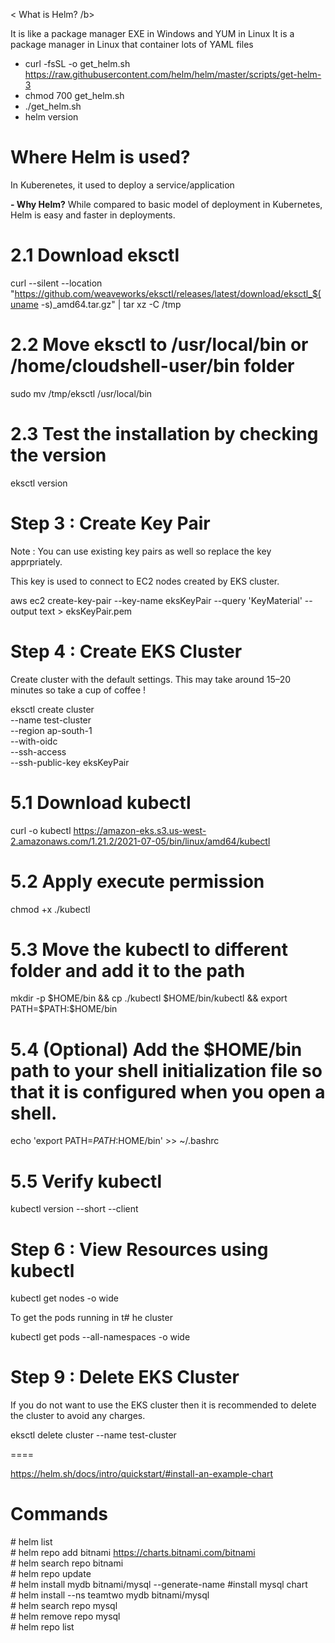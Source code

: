 < What is Helm? /b>

It is like a package manager EXE in Windows and YUM in Linux 
It is a package manager in Linux that container lots of YAML files 




  - curl -fsSL -o get_helm.sh https://raw.githubusercontent.com/helm/helm/master/scripts/get-helm-3
  - chmod 700 get_helm.sh
  - ./get_helm.sh
  - helm version 



# Where Helm is used?

In Kuberenetes, it used to deploy a service/application

**- Why Helm?**
While compared to basic model of deployment in Kubernetes, Helm is easy and faster in deployments.

# 2.1 Download eksctl

curl --silent --location "https://github.com/weaveworks/eksctl/releases/latest/download/eksctl_$(uname -s)_amd64.tar.gz" | tar xz -C /tmp

# 2.2 Move eksctl to /usr/local/bin or /home/cloudshell-user/bin folder

sudo mv /tmp/eksctl /usr/local/bin

# 2.3 Test the installation by checking the version

eksctl version

# Step 3 : Create Key Pair

Note : You can use existing key pairs as well so replace the key apprpriately.

This key is used to connect to EC2 nodes created by EKS cluster.

aws ec2 create-key-pair --key-name eksKeyPair --query 'KeyMaterial' --output text > eksKeyPair.pem

# Step 4 : Create EKS Cluster

Create cluster with the default settings. This may take around 15–20 minutes so take a cup of coffee !

eksctl create cluster \
--name test-cluster \
--region ap-south-1 \
--with-oidc \
--ssh-access \
--ssh-public-key eksKeyPair

# 5.1 Download kubectl

curl -o kubectl https://amazon-eks.s3.us-west-2.amazonaws.com/1.21.2/2021-07-05/bin/linux/amd64/kubectl

# 5.2 Apply execute permission

chmod +x ./kubectl

# 5.3 Move the kubectl to different folder and add it to the path

mkdir -p $HOME/bin && cp ./kubectl $HOME/bin/kubectl && export PATH=$PATH:$HOME/bin

# 5.4 (Optional) Add the $HOME/bin path to your shell initialization file so that it is configured when you open a shell.

echo 'export PATH=$PATH:$HOME/bin' >> ~/.bashrc

# 5.5 Verify kubectl

kubectl version --short --client

# Step 6 : View Resources using kubectl

kubectl get nodes -o wide



To get the pods running in t# he cluster

kubectl get pods --all-namespaces -o wide



# Step 9 : Delete EKS Cluster

If you do not want to use the EKS cluster then it is recommended to delete the cluster to avoid any charges.

eksctl delete cluster --name test-cluster

====

https://helm.sh/docs/intro/quickstart/#install-an-example-chart

# Commands

\# helm list  <br />
\# helm repo add bitnami https://charts.bitnami.com/bitnami  <br />
\# helm search repo bitnami  <br />
\# helm repo update      <br />
\# helm install mydb bitnami/mysql --generate-name #install mysql chart  <br />
\# helm install --ns teamtwo mydb bitnami/mysql  <br />
\# helm search repo mysql  <br />
\# helm remove repo mysql   <br />
\# helm repo list  <br />





